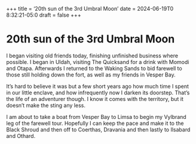 +++
title = ‘20th sun of the 3rd Umbral Moon’
date =
2024-06-19T0
8:32:21-05:0
draft = false
+++

# 20th sun of the 3rd Umbral Moon

I began visiting old friends today, finishing unfinished business where possible. I began in Uldah, visiting The Quicksand for a drink with Momodi and Otapa. Afterwards I returned to the Waking Sands to bid farewell to those still holding down the fort, as well as my friends in Vesper Bay. 

It’s hard to believe it was but a few short years ago how much time I spent in our little enclave, and how infrequently now I darken its doorstep. That’s the life of an adventurer though. I know it comes with the territory, but it doesn’t make the sting any less.

I am about to take a boat from Vesper Bay to Limsa to begin my Vylbrand leg of the farewell tour. Hopefully I can keep the pace and make it to the Black Shroud and then off to Coerthas, Dravania and then lastly to Ilsabard and Othard.
